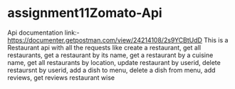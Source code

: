 # assignment11Zomato-Api
Api documentation link:- https://documenter.getpostman.com/view/24214108/2s9YCBtUdD
This is a Restaurant api with all the requests like
create a restaurant,
get all restaurants,
get a restaurant by its name,
get a restaurant by a cuisine name,
get all restaurants by location,
update restaurant by userid,
delete restaursnt by userid,
add a dish to menu,
delete a dish from menu,
add reviews,
get reviews restaurant wise
